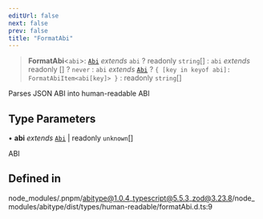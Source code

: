 ```yaml
---
editUrl: false
next: false
prev: false
title: "FormatAbi"
---
```


> **FormatAbi**\<`abi`\>: [`Abi`](/reference/tevm/utils/type-aliases/abi/) *extends* `abi` ? readonly `string`[] : `abi` *extends* readonly [] ? `never` : `abi` *extends* [`Abi`](/reference/tevm/utils/type-aliases/abi/) ? `{ [key in keyof abi]: FormatAbiItem<abi[key]> }` : readonly `string`[]

Parses JSON ABI into human-readable ABI

## Type Parameters

• **abi** *extends* [`Abi`](/reference/tevm/utils/type-aliases/abi/) \| readonly `unknown`[]

ABI

## Defined in

node\_modules/.pnpm/abitype@1.0.4\_typescript@5.5.3\_zod@3.23.8/node\_modules/abitype/dist/types/human-readable/formatAbi.d.ts:9
